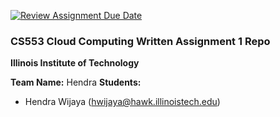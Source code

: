 [![Review Assignment Due Date](https://classroom.github.com/assets/deadline-readme-button-22041afd0340ce965d47ae6ef1cefeee28c7c493a6346c4f15d667ab976d596c.svg)](https://classroom.github.com/a/xjbwHwc9)

### CS553 Cloud Computing Written Assignment 1 Repo

**Illinois Institute of Technology**

**Team Name:** Hendra
**Students:**
- Hendra Wijaya (hwijaya@hawk.illinoistech.edu)
